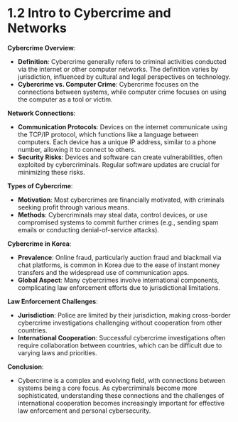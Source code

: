 # 1.2 Intro to Cybercrime and Networks

**Cybercrime Overview**:

* **Definition**: Cybercrime generally refers to criminal activities conducted via the internet or other computer networks. The definition varies by jurisdiction, influenced by cultural and legal perspectives on technology.
* **Cybercrime vs. Computer Crime**: Cybercrime focuses on the connections between systems, while computer crime focuses on using the computer as a tool or victim.

**Network Connections**:

* **Communication Protocols**: Devices on the internet communicate using the TCP/IP protocol, which functions like a language between computers. Each device has a unique IP address, similar to a phone number, allowing it to connect to others.
* **Security Risks**: Devices and software can create vulnerabilities, often exploited by cybercriminals. Regular software updates are crucial for minimizing these risks.

**Types of Cybercrime**:

* **Motivation**: Most cybercrimes are financially motivated, with criminals seeking profit through various means.
* **Methods**: Cybercriminals may steal data, control devices, or use compromised systems to commit further crimes (e.g., sending spam emails or conducting denial-of-service attacks).

**Cybercrime in Korea**:

* **Prevalence**: Online fraud, particularly auction fraud and blackmail via chat platforms, is common in Korea due to the ease of instant money transfers and the widespread use of communication apps.
* **Global Aspect**: Many cybercrimes involve international components, complicating law enforcement efforts due to jurisdictional limitations.

**Law Enforcement Challenges**:

* **Jurisdiction**: Police are limited by their jurisdiction, making cross-border cybercrime investigations challenging without cooperation from other countries.
* **International Cooperation**: Successful cybercrime investigations often require collaboration between countries, which can be difficult due to varying laws and priorities.

**Conclusion**:

* Cybercrime is a complex and evolving field, with connections between systems being a core focus. As cybercriminals become more sophisticated, understanding these connections and the challenges of international cooperation becomes increasingly important for effective law enforcement and personal cybersecurity.
